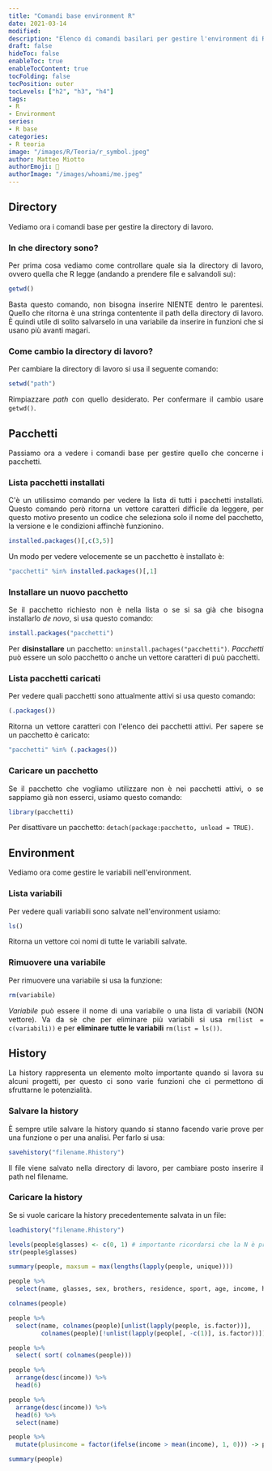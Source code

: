 ```yaml
---
title: "Comandi base environment R"
date: 2021-03-14
modified: 
description: "Elenco di comandi basilari per gestire l'environment di R"
draft: false
hideToc: false
enableToc: true
enableTocContent: true
tocFolding: false
tocPosition: outer
tocLevels: ["h2", "h3", "h4"]
tags:
- R
- Environment
series:
- R base
categories:
- R teoria
image: "/images/R/Teoria/r_symbol.jpeg"
author: Matteo Miotto
authorEmoji: 🤖
authorImage: "/images/whoami/me.jpeg"
---
```

<div style="text-align: justify;">

## Directory
Vediamo ora i comandi base per gestire la directory di lavoro.

### In che directory sono?
Per prima cosa vediamo come controllare quale sia la directory di lavoro, ovvero quella che R legge (andando a prendere file e salvandoli su):
``` R
getwd()
```
Basta questo comando, non bisogna inserire NIENTE dentro le parentesi. 
Quello che ritorna è una stringa contentente il path della directory di lavoro. È quindi utile di solito salvarselo in una variabile da inserire in funzioni che si usano più avanti magari. 

### Come cambio la directory di lavoro?
Per cambiare la directory di lavoro si usa il seguente comando:
``` R
setwd("path")
```
Rimpiazzare *path* con quello desiderato. Per confermare il cambio usare `getwd()`.

## Pacchetti
Passiamo ora a vedere i comandi base per gestire quello che concerne i pacchetti.

### Lista pacchetti installati
C'è un utilissimo comando per vedere la lista di tutti i pacchetti installati. Questo comando però ritorna un vettore caratteri difficile da leggere, per questo motivo presento un codice che seleziona solo il nome del pacchetto, la versione e le condizioni affinchè funzionino.
``` R
installed.packages()[,c(3,5)]
```
Un modo per vedere velocemente se un pacchetto è installato è:
``` R
"pacchetti" %in% installed.packages()[,1]
```

### Installare un nuovo pacchetto
Se il pacchetto richiesto non è nella lista o se si sa già che bisogna installarlo *de novo*, si usa questo comando:
``` R
install.packages("pacchetti")
```
Per **disinstallare** un pacchetto: `uninstall.pachages("pacchetti")`.
*Pacchetti* può essere un solo pacchetto o anche un vettore caratteri di puù pacchetti.

### Lista pacchetti caricati
Per vedere quali pacchetti sono attualmente attivi si usa questo comando:
``` R
(.packages())
```
Ritorna un vettore caratteri con l'elenco dei pacchetti attivi.
Per sapere se un pacchetto è caricato:
``` R
"pacchetti" %in% (.packages())
```

### Caricare un pacchetto
Se il pacchetto che vogliamo utilizzare non è nei pacchetti attivi, o se sappiamo già non esserci, usiamo questo comando:
``` R
library(pacchetti)
```
Per disattivare un pacchetto: `detach(package:pacchetto, unload = TRUE)`.

## Environment
Vediamo ora come gestire le variabili nell'environment.

### Lista variabili
Per vedere quali variabili sono salvate nell'environment usiamo:
``` R
ls()
```
Ritorna un vettore coi nomi di tutte le variabili salvate.

### Rimuovere una variabile
Per rimuovere una variabile si usa la funzione:
``` R
rm(variabile)
```
*Variabile* può essere il nome di una variabile o una lista di variabili (NON vettore). Va da sè che per eliminare più variabili si usa `rm(list = c(variabili))` e per **eliminare tutte le variabili** `rm(list = ls())`.

## History
La history rappresenta un elemento molto importante quando si lavora su alcuni progetti, per questo ci sono varie funzioni che ci permettono di sfruttarne le potenzialità.

### Salvare la history
È sempre utile salvare la history quando si stanno facendo varie prove per una funzione o per una analisi. Per farlo si usa:
``` R
savehistory("filename.Rhistory")
```
Il file viene salvato nella directory di lavoro, per cambiare posto inserire il path nel filename.

### Caricare la history
Se si vuole caricare la history precedentemente salvata in un file:
``` R
loadhistory("filename.Rhistory")
```

``` R
levels(people$glasses) <- c(0, 1) # importante ricordarsi che la N è prima della Y
str(people$glasses)
```

``` R
summary(people, maxsum = max(lengths(lapply(people, unique))))
```

``` R
people %>%
  select(name, glasses, sex, brothers, residence, sport, age, income, height) -> people

colnames(people)
```

``` R
people %>%
  select(name, colnames(people)[unlist(lapply(people, is.factor))], 
         colnames(people)[!unlist(lapply(people[, -c(1)], is.factor))]) -> people
```
``` R
people %>%
  select( sort( colnames(people)))
```
``` R
people %>%
  arrange(desc(income)) %>%
  head(6)
```

``` R
people %>%
  arrange(desc(income)) %>%
  head(6) %>%
  select(name)
```

``` R
people %>%
  mutate(plusincome = factor(ifelse(income > mean(income), 1, 0))) -> people

summary(people)
```

</div>




